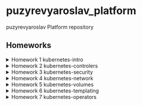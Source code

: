 # puzyrevyaroslav_platform
puzyrevyaroslav Platform repository
## <b>Homeworks</b>
<details>
<summary>Homework 1 kubernetes-intro</summary>
1. Испробовал функционал k9s, посмотрев документацию разобрался с причинами устойчивости munikube.
Добавил необходимые описания в PR into main from kubernetes-prepare.

    1.1 При билде nginx были сгенерирован следующий артифакт:
    
    - https://hub.docker.com/repository/docker/puzyrevyaroslav/nginx_otus_hw_1

Сгенерирован необходимый манифест *web-pod.yaml* , которые находится в корне проекта.

Запущены поды и отработана логика работы с port-forward, после была использована логика встроенная в k9s.

2. Склонирован репозиторий для приложения hipster, во избежания попадания ненужного репозитория в github- добавлен файл .gitignore, с прописаными исключениями.

Далее по заданию сгенерирован пустой yaml файл из --dry-run и после запуска были исправлены ошибки, путём добавления необхоидмых переменных (раз полная работоспособность не требовалась, то были скопированы из оригинального манифеста).

Артефакт после билда hipster-frontend:

- https://hub.docker.com/repository/docker/puzyrevyaroslav/hipster_frontend
</details>
<details>
<summary>Homework 2 kubernetes-controlers</summary>
>Определите, что необходимо добавить в манифест:

Необходимо было добавить селектор следующего вида:
```
selector:
matchLabels:
    app: frontend
```
>Измените манифест таким образом, чтобы из манифеста сразу разворачивалось три реплики сервиса:

Необхоидмо изменить кол-во реплик: с 1 до 3.

>Почему обновление ReplicaSet не повлекло обновление запущенных pod?

ReplicaSet не отслеживает измненения конфигурации развёртывания, 
лишь поддерживает кол-во изначально сконфигурированных и запущенных подов.

### Deployment *

Для конфигурирования аналога blue-green развёртывания необходимо добавить секцию с использованием стратегии rollingUpdate, в параметры которой добавить конфигурацию:
```
...
rollingUpdate:
      maxSurge: 100%
      maxUnavailable: 0%
  ...
```
что начнёт удалять старые поды только после инициализации других с новой конфигурацией.

Для реализации Reverse Rolling Update необходима следующшая конфигурация:
```
...
    rollingUpdate:
      maxSurge: 0
      maxUnavailable: 1
  ...
```
которая позволит удалять старые поды только после инициализации нового пода, maxUnavailable: 1 разрешит делать это только по одному. 

### DaemonSet **

>Найдите способ модернизировать свой DaemonSet таким
образом, чтобы Node Exporter был развернут как на master, так и
на worker нодах:

Стандатный метод использованя DaemonSet позволяет разворачивать поды только на worker нодах. Происходит это из-за того, что у master и worker нод различные роли:
```
kubectl get nodes
NAME                  STATUS   ROLES                  AGE    VERSION
kind-control-plane    Ready    control-plane,master   97m   v1.21.1
kind-control-plane2   Ready    control-plane,master   97m   v1.21.1
kind-control-plane3   Ready    control-plane,master   96m   v1.21.1
kind-worker           Ready    <none>                 95m   v1.21.1
kind-worker2          Ready    <none>                 95m   v1.21.1
kind-worker3          Ready    <none>                 95m   v1.21.1
```

Для того, чтобы дать возможность поднимать поды на master нодах необходимо добавить следующие конфигурационные параметры:
```
...
  tolerations:
  - key: node-role.kubernetes.io/master
    operator: Exists
    effect: NoSchedule
  ...
```
где key: node-role.kubernetes.io/master позволит размешать поды на нодах с master ролью.
</details>
<details>
<summary>Homework 3 kubernetes-security</summary>

1. task01
```
kubectl apply -f bob-and-dave.yaml
```
2. task02
```
kubectl apply -f carol-and-other.yaml
```
3. task03
```
kubectl apply -f jane-and-ken.yaml
```
</details>
<details>
<summary>Homework 4 kubernetes-network</summary>
Выполнено домашнее задание, а также задание со звёздочкой.

Описание заданий со звёздочкой:

1. Были созданые 2 сервиса для tpc и udp протоколов 53го порта:

```
kubernetes-networks/coredns/coredns.yaml
```
2. Для доступности дэшборда k8s был добавлен ингресс с дополнительными аннтотациями от nginx:

```yaml
...
  annotations:
    nginx.ingress.kubernetes.io/rewrite-target: /
    nginx.ingress.kubernetes.io/backend-protocol: "HTTPS"
...
```
3. Для канареечного релиза была использована копия прошлых манифесто с небольшими изменениями в аннотациях от nginx.

```yaml
...
  annotations:
    nginx.ingress.kubernetes.io/rewrite-target: /
    nginx.ingress.kubernetes.io/canary: "true"  
    nginx.ingress.kubernetes.io/canary-weight: "50"
...
```
</details>
<details>
<summary>Homework 5 kubernetes-volumes</summary>

1. Был поднят minio из sts манифеста предоставленного в ДЗ.

2. Для задания со ⭐ был добавлен Secret в манифест, внутри которого данные  типа data автоматически энкодятся в строку при разворачивании pod из манифеста.

</details>
<details>
<summary>Homework 6 kubernetes-templating</summary>
Домашнее задание выполнено на платформе YandexCloud. Используется helm v3.6.3.

# cert-manager
Для установки cert-manager согласно документации необходимо установить дополнительные CDR:
```
kubectl apply -f https://github.com/jetstack/cert-manager/releases/download/v1.4.0/cert-manager.crds.yaml
```

Для chartmuseum указаны корректнсые ip адреса, с развёрнутого nginx-ingress и был установлен без проблем, с валидными сертификатами от acme.

# chartmuseum ⭐

В работе с chartmuseum нет абсолютно ничего сложного
```bash
helm repo add %reponame% %repourl%
cd chart/
helm package .
curl --data-binary "@chart-%version%.tgz" http://%repourl%:%port%/api/charts
```
*также можно использовать специальный плагин для helm*
```
helm push chart/ %reponame%
```
, кроме основных настроек: для того, чтобы работать с api необходимо при применении чарта указать параметр с слудующим значением:
```yaml
  DISABLE_API: false
```
# helmfile ⭐
Файл описан по пути заданному в описании задания:
```
```
Добавлены:
```yaml
- chart: stable/nginx 
  version: 1.41.3
- chart: jetstack/cert-manager 
  version: 2.13.2
- chart: harbor/harbor
  version: 1.1.2
```
с обязательным изменением expose.ingress.hosts.core для harbor, иначе он работать не будет. :)

# Создаём свой helm chart
*Так как в задании не указано включать .tgz файлы в .gitignore, а вес файлов очень маленький- они были оставленные для наглядности.*

Добавлены зависимости в Chart.yaml:
```yaml
...
dependencies:
- name: frontend
  version: 0.1.0
  repository: "file://../frontend"
```
# Создаём свой helm chart ⭐
Добавлена зависимость в Chart.yaml:
```yaml
...
- name: redis
  version: "14.8.7"
  repository: "@bitnami"
```
Также в values.yaml добавлена переменная:
```yaml
# for possible connect hipster-shop with standalone redis
redisCart: redis-cart-headless:6379
```
# Работа с helm-secrets 
При генерации gpg-ключей не возникло никаких проблем, также при шифровании секрета не было никаких сложностей.
После установки просмотр секрета методом base64 -d показал корректное значение: hiddenValue%.
# Kustomize
Все файлы и манифесты по примеру из лекции были положены в директорию kustomize.
</details>
</details>
<details>
<summary>Homework 7 kubernetes-operators</summary>

1. Собран и запушен в публичный registry docker образ из исходников предоставленных в ДЗ.

2. Добавлены предоставленные манифесты в папку deploy.

p.s. работа оператора нестабильна, но вычислить в чём проблема не смог.
</details>